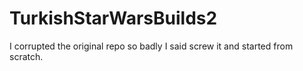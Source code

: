 # TurkishStarWarsBuilds2
I corrupted the original repo so badly I said screw it and started from scratch.
